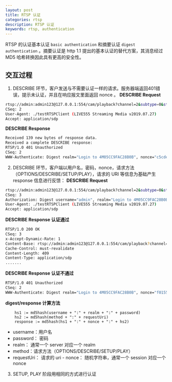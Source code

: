 ```yaml
---
layout: post
title: RTSP 认证
categories: rtsp
description: RTSP 认证
keywords: rtsp, authentication
---
```




RTSP 的认证基本认证 ```basic authentication``` 和摘要认证 ```digest authentication``` 。摘要认证是 http 1.1 提出的基本认证的替代方案，其消息经过 MD5 哈希转换因此具有更高的安全性。

## 交互过程
1. DESCRIBE 环节，客户发送与不需要认证一样的请求。服务器端返回401错误，提示未认证，并且在响应报文里面返回 nonce 。
**DESCRIBE Request**

```bash
rtsp://admin:admin123@127.0.0.1:554/cam/playback?channel=2&subtype=0&starttime=2019_08_05_18_13_13 RTSP/1.0
CSeq: 2
User-Agent: ./testRTSPClient (LIVE555 Streaming Media v2019.07.27)
Accept: application/sdp
```


**DESCRIBE Response**

```bash
Received 139 new bytes of response data.
Received a complete DESCRIBE response:
RTSP/1.0 401 Unauthorized
CSeq: 2
WWW-Authenticate: Digest realm="Login to 4M05CC9FAC28B0B", nonce="c5cdebfb791630ad189ac43081c7c01e"
```

2. DESCRIBE 环节，客户端以用户名，密码，nonce，请求方法（OPTIONS/DESCRIBE/SETUP/PLAY），请求的 URI 等信息为基础产生 response 信息进行反馈：
**DESCRIBE Request**

```bash
rtsp://admin:admin123@127.0.0.1:554/cam/playback?channel=2&subtype=0&starttime=2019_08_05_18_13_13 RTSP/1.0
CSeq: 3
Authorization: Digest username="admin", realm="Login to 4M05CC9FAC28B0B", nonce="c5cdebfb791630ad189ac43081c7c01e", uri="rtsp://admin:admin123@127.0.0.1:554/cam/playback?channel=2&subtype=0&starttime=2019_08_05_18_13_13", response="5e607d3405777309839c3d4fe4509e4e"
User-Agent: ./testRTSPClient (LIVE555 Streaming Media v2019.07.27)
Accept: application/sdp
```


**DESCRIBE Response 认证通过**

```bash
RTSP/1.0 200 OK
CSeq: 3
x-Accept-Dynamic-Rate: 1
Content-Base: rtsp://admin:admin123@127.0.0.1:554/cam/playback?channel=2&subtype=0&starttime=2019_08_05_18_13_13/
Cache-Control: must-revalidate
Content-Length: 409
Content-Type: application/sdp
.......

```

**DESCRIBE Response 认证不通过**

```bash
RTSP/1.0 401 Unauthorized
CSeq: 2
WWW-Authenticate: Digest realm="Login to 4M05CC9FAC28B0B", nonce="f015500fc594469c59837dcdca716b13"
```

**digest/response 计算方法**

```golang
    hs1 := md5hash(username + ":" + realm + ":" + password)
    hs2 := md5hash(method + ":" + requestUri)
    response := md5hash(hs1 + ":" + nonce + ":" + hs2)
```

- username：用户名
- password： 密码
- realm： 通常一个 server 对应一个 realm
- method：请求方法（OPTIONS/DESCRIBE/SETUP/PLAY）
- requestUri： 请求的 uri
- nonce： 随机字符串，通常一个 session 对应一个 nonce



3. SETUP, PLAY 阶段用相同的方式进行认证



